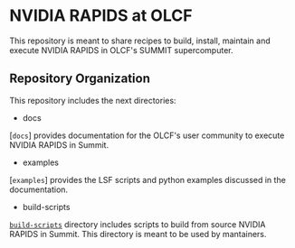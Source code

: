 # NVIDIA RAPIDS at OLCF

This repository is meant to share recipes to build, install, maintain and execute NVIDIA RAPIDS in OLCF's SUMMIT supercomputer.

## Repository Organization

This repository includes the next directories:

- docs

[`docs`] provides documentation for the OLCF's user community to execute NVIDIA RAPIDS in Summit.

- examples

[`examples`] provides the LSF scripts and python examples discussed in the documentation.

- build-scripts

[`build-scripts`](https://github.com/benjha/nvrapids_olcf/tree/branch-0.18/build_scripts) directory includes scripts to build from source NVIDIA RAPIDS in Summit. This directory is meant to be used by mantainers.

